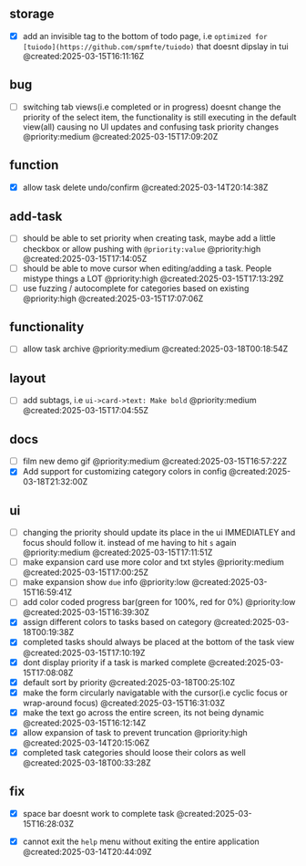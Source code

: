 ## storage

- [x] add an invisible tag to the bottom of todo page, i.e `optimized for [tuiodo](https://github.com/spmfte/tuiodo)` that doesnt dipslay in tui @created:2025-03-15T16:11:16Z

## bug

- [ ] switching tab views(i.e completed or in progress) doesnt change the priority of the select item, the functionality is still executing in the default view(all) causing no UI updates and confusing task priority changes @priority:medium @created:2025-03-15T17:09:20Z

## function

- [x] allow task delete undo/confirm @created:2025-03-14T20:14:38Z

## add-task

- [ ] should be able to set priority when creating task, maybe add a little checkbox or allow pushing with `@priority:value` @priority:high @created:2025-03-15T17:14:05Z
- [ ] should be able to move cursor when editing/adding a task. People mistype things a LOT @priority:high @created:2025-03-15T17:13:29Z
- [ ] use fuzzing / autocomplete for categories based on existing @priority:high @created:2025-03-15T17:07:06Z

## functionality

- [ ] allow task archive @priority:medium @created:2025-03-18T00:18:54Z

## layout

- [ ] add subtags, i.e `ui->card->text: Make bold` @priority:medium @created:2025-03-15T17:04:55Z

## docs

- [ ] film new demo gif @priority:medium @created:2025-03-15T16:57:22Z
- [x] Add support for customizing category colors in config @created:2025-03-18T21:32:00Z

## ui

- [ ] changing the priority should update its place in the ui IMMEDIATLEY and focus should follow it. instead of me having to hit `s` again @priority:medium @created:2025-03-15T17:11:51Z
- [ ] make expansion card use more color and txt styles @priority:medium @created:2025-03-15T17:00:25Z
- [ ] make expansion show `due` info @priority:low @created:2025-03-15T16:59:41Z
- [ ] add color coded progress bar(green for 100%, red for 0%) @priority:low @created:2025-03-15T16:39:30Z
- [x] assign different colors to tasks based on category @created:2025-03-18T00:19:38Z
- [x] completed tasks should always be placed at the bottom of the task view @created:2025-03-15T17:10:19Z
- [x] dont display priority if a task is marked complete @created:2025-03-15T17:08:08Z
- [x] default sort by priority @created:2025-03-18T00:25:10Z
- [x] make the form circularly navigatable with the cursor(i.e cyclic focus or wrap-around focus) @created:2025-03-15T16:31:03Z
- [x] make the text go across the entire screen, its not being dynamic @created:2025-03-15T16:12:14Z
- [x] allow expansion of task to prevent truncation @priority:high @created:2025-03-14T20:15:06Z
- [x] completed task categories should loose their colors as well @created:2025-03-18T00:33:28Z

## fix

- [x] space bar doesnt work to complete task @created:2025-03-15T16:28:03Z
- [x] cannot exit the `help` menu without exiting the entire application @created:2025-03-14T20:44:09Z


<!-- Optimized for [tuiodo](https://github.com/spmfte/tuiodo) -->
